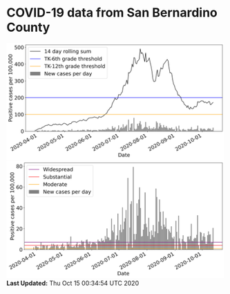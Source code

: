 # COVID-19 data from San Bernardino County
![image1](plots/graph.png)
![image2](plots/classification.png)
**Last Updated:** Thu Oct 15 00:34:54 UTC 2020